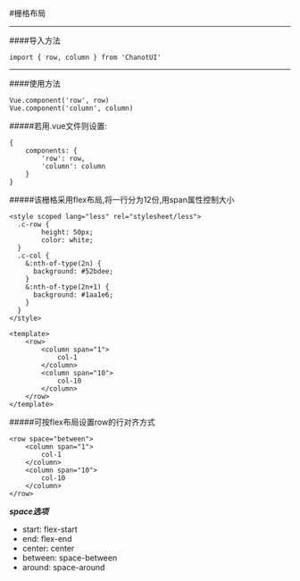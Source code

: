 #栅格布局

--------------

####导入方法

    import { row, column } from 'ChanotUI'

--------------

####使用方法

    Vue.component('row', row)
    Vue.component('column', column)

#####若用.vue文件则设置:

    {
        components: {
            'row': row,
            'column': column
        }
    }

#####该栅格采用flex布局,将一行分为12份,用span属性控制大小

    <style scoped lang="less" rel="stylesheet/less">
      .c-row {
            height: 50px;
            color: white;
      }
      .c-col {
        &:nth-of-type(2n) {
          background: #52bdee;
        }
        &:nth-of-type(2n+1) {
          background: #1aa1e6;
        }
      }
    </style>

    <template>
        <row>
            <column span="1">
                col-1
            </column>
            <column span="10">
                col-10
            </column>
        </row>
    </template>


#####可按flex布局设置row的行对齐方式

    <row space="between">
        <column span="1">
            col-1
        </column>
        <column span="10">
            col-10
        </column>
    </row>

***space选项***

 - start: flex-start
 - end: flex-end
 - center: center
 - between: space-between
 - around: space-around

